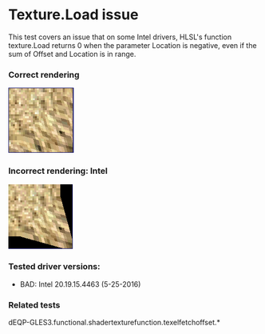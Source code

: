 # Texture.Load issue

This test covers an issue that on some Intel drivers, HLSL's function
texture.Load returns 0 when the parameter Location is negative, even
if the sum of Offset and Location is in range.

### Correct rendering

![correct rendering](correct.PNG?raw=true)

### Incorrect rendering: Intel

![incorrect rendering on Intel](incorrect-intel.PNG?raw=true)

### Tested driver versions:

* BAD: Intel 20.19.15.4463 (5-25-2016)

### Related tests

dEQP-GLES3.functional.shadertexturefunction.texelfetchoffset.*
